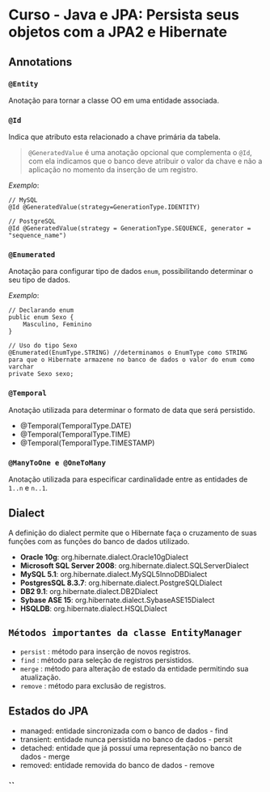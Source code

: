 # Curso - Java e JPA: Persista seus objetos com a JPA2 e Hibernate

## Annotations
### `@Entity`
Anotação para tornar a classe OO em uma entidade associada.
### `@Id`
Indica que atributo esta relacionado a chave primária da tabela.
> `@GeneratedValue` é uma anotação opcional que complementa o `@Id`, com ela indicamos que o banco deve atribuir o valor da chave e não a aplicação no momento da inserção de um registro.

_Exemplo_:

```
// MySQL
@Id @GeneratedValue(strategy=GenerationType.IDENTITY)

// PostgreSQL
@Id @GeneratedValue(strategy = GenerationType.SEQUENCE, generator = "sequence_name")

```

### `@Enumerated`
Anotação para configurar tipo de dados `enum`, possibilitando determinar o seu tipo de dados.

_Exemplo_:

```
// Declarando enum
public enum Sexo {
	Masculino, Feminino
}

// Uso do tipo Sexo
@Enumerated(EnumType.STRING) //determinamos o EnumType como STRING para que o Hibernate armazene no banco de dados o valor do enum como varchar
private Sexo sexo;
```

### `@Temporal`
Anotação utilizada para determinar o formato de data que será persistido.
* @Temporal(TemporalType.DATE)
* @Temporal(TemporalType.TIME)
* @Temporal(TemporalType.TIMESTAMP)

### `@ManyToOne e @OneToMany`
Anotação utilizada para especificar cardinalidade entre as entidades de `1..n` e `n..1`.

## Dialect
A definição do dialect permite que o Hibernate faça o cruzamento de suas funções com as funções do banco de dados utilizado.
* **Oracle 10g**: org.hibernate.dialect.Oracle10gDialect
* **Microsoft SQL Server 2008**: org.hibernate.dialect.SQLServerDialect
* **MySQL 5.1**: org.hibernate.dialect.MySQL5InnoDBDialect
* **PostgresSQL 8.3.7**: org.hibernate.dialect.PostgreSQLDialect
* **DB2 9.1**: org.hibernate.dialect.DB2Dialect
* **Sybase ASE 15**: org.hibernate.dialect.SybaseASE15Dialect
* **HSQLDB**: org.hibernate.dialect.HSQLDialect

## `Métodos importantes da classe EntityManager`
* `persist` : método para inserção de novos registros.
* `find` : método para seleção de registros persistidos.
* `merge` : método para alteração de estado da entidade permitindo sua atualização.
* `remove` : método para exclusão de registros.

## Estados do JPA
* managed: entidade sincronizada com o banco de dados - find
* transient: entidade nunca persistida no banco de dados - persit
* detached: entidade que já possuí uma representação no banco de dados - merge
* removed: entidade removida do banco de dados - remove

### ``
